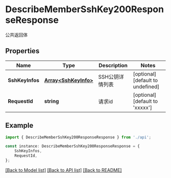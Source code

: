 # DescribeMemberSshKey200ResponseResponse

公共返回体

## Properties

Name | Type | Description | Notes
------------ | ------------- | ------------- | -------------
**SshKeyInfos** | [**Array&lt;SshKeyInfo&gt;**](SshKeyInfo.md) | SSH公钥详情列表 | [optional] [default to undefined]
**RequestId** | **string** | 请求id | [optional] [default to 'xxxxx']

## Example

```typescript
import { DescribeMemberSshKey200ResponseResponse } from './api';

const instance: DescribeMemberSshKey200ResponseResponse = {
    SshKeyInfos,
    RequestId,
};
```

[[Back to Model list]](../README.md#documentation-for-models) [[Back to API list]](../README.md#documentation-for-api-endpoints) [[Back to README]](../README.md)
